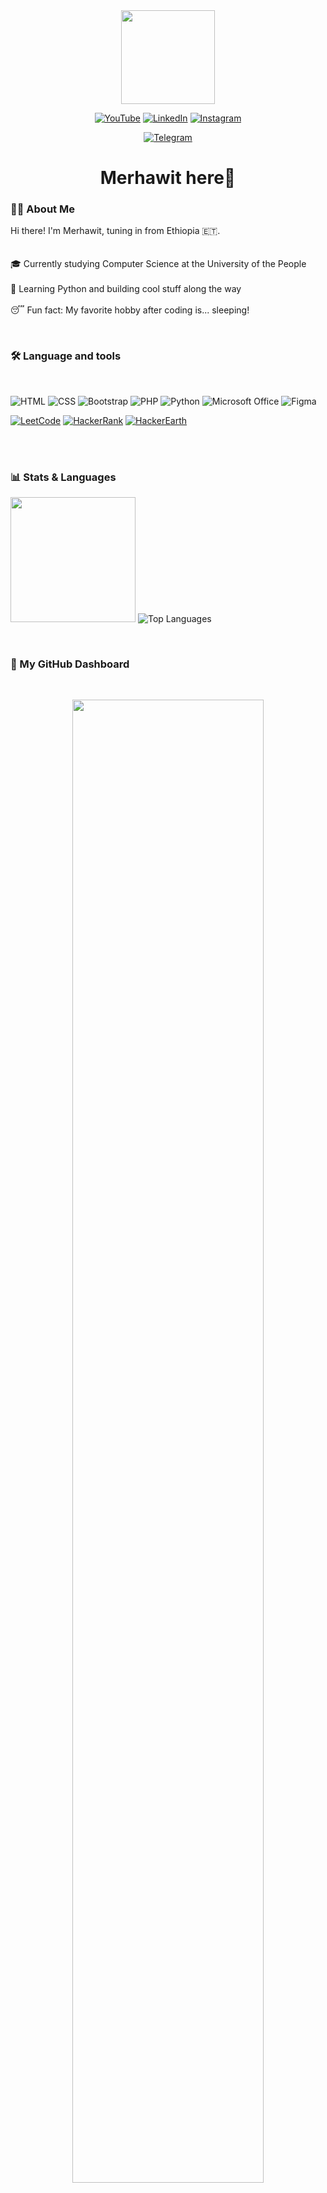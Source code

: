 <div align="center">
  <img height="150" src="https://media.tenor.com/-6m2vqRjKDEAAAAj/geek-girl.gif"  />
</div>




<div align="center">

[![YouTube](https://img.shields.io/badge/YouTube-FF0000?style=for-the-badge&logo=youtube&logoColor=white)](https://www.youtube.com/@yourchannel)
[![LinkedIn](https://img.shields.io/badge/LinkedIn-0A66C2?style=for-the-badge&logo=linkedin&logoColor=white)](https://www.linkedin.com/in/yourprofile)
[![Instagram](https://img.shields.io/badge/Instagram-E4405F?style=for-the-badge&logo=instagram&logoColor=white)](https://www.instagram.com/merhawit__kahsay)

[![Telegram](https://img.shields.io/badge/Telegram-2CA5E0?style=for-the-badge&logo=telegram&logoColor=white)](https://t.me/merhawitkahsayy)

</div>




<h1 align="center">Merhawit here👋</h1>

<h3 align="left">👩‍💻 About Me  </h3>

<p align="left">Hi there! I'm Merhawit, tuning in from Ethiopia 🇪🇹.<br><br><br>🎓 Currently studying Computer Science at the University of the People<br><br>🐍 Learning Python and building cool stuff along the way <br> <br>😴 Fun fact: My favorite hobby after coding is... sleeping!</p>
<br>
<h3 align="left">🛠 Language and tools</h3>
<br> 

<div align="left">
 <!-- Programming & Web Technologies -->

  ![HTML](https://img.shields.io/badge/HTML5-E34F26?style=for-the-badge&logo=html5&logoColor=white)
![CSS](https://img.shields.io/badge/CSS3-1572B6?style=for-the-badge&logo=css3&logoColor=white)
![Bootstrap](https://img.shields.io/badge/Bootstrap-7952B3?style=for-the-badge&logo=bootstrap&logoColor=white)
![PHP](https://img.shields.io/badge/PHP-777BB4?style=for-the-badge&logo=php&logoColor=white)
![Python](https://img.shields.io/badge/Python-3776AB?style=for-the-badge&logo=python&logoColor=white)
![Microsoft Office](https://img.shields.io/badge/Microsoft_Office-D83B01?style=for-the-badge&logo=microsoft-office&logoColor=white)
![Figma](https://img.shields.io/badge/Figma-F24E1E?style=for-the-badge&logo=figma&logoColor=white)

<!-- Coding Platforms -->
[![LeetCode](https://img.shields.io/badge/LeetCode-FFA116?style=for-the-badge&logo=leetcode&logoColor=black)](https://leetcode.com/Merhawit_codes/)
[![HackerRank](https://img.shields.io/badge/HackerRank-2EC866?style=for-the-badge&logo=hackerrank&logoColor=white)](https://www.hackerrank.com/merhawitkahsay99)
[![HackerEarth](https://img.shields.io/badge/HackerEarth-323754?style=for-the-badge&logo=hackerearth&logoColor=white)](https://www.hackerearth.com/merhawitkahsay99/)


</div>

<br> <br>



 <h3>📊 Stats & Languages </h3>

<p align="left">
  <img src="https://github-readme-stats.vercel.app/api?username=merhawitkahsay&show_icons=true&theme=tokyonight&hide_border=true" height="200" />
  <img src="https://github-readme-stats.vercel.app/api/top-langs/?username=merhawitkahsay&show_icons=true&theme=tokyonight&hide_border=true" alt="Top Languages" />
</p>

<br>
<h3>🌟 My GitHub Dashboard</h3>

<br/>


<p align="center">
  <img src="https://streak-stats.demolab.com?user=merhawitkahsay&theme=tokyonight&hide_border=false" width="78%" />
</p>
<br><br> 
<h3> 🏆 GitHub Trophies </h3>
<br> 
<p align="center">
  <img src="https://github-profile-trophy.vercel.app/?username=merhawitkahsay&theme=algolia&margin-w=15&margin-h=15" alt="GitHub Trophies" />
</p>
